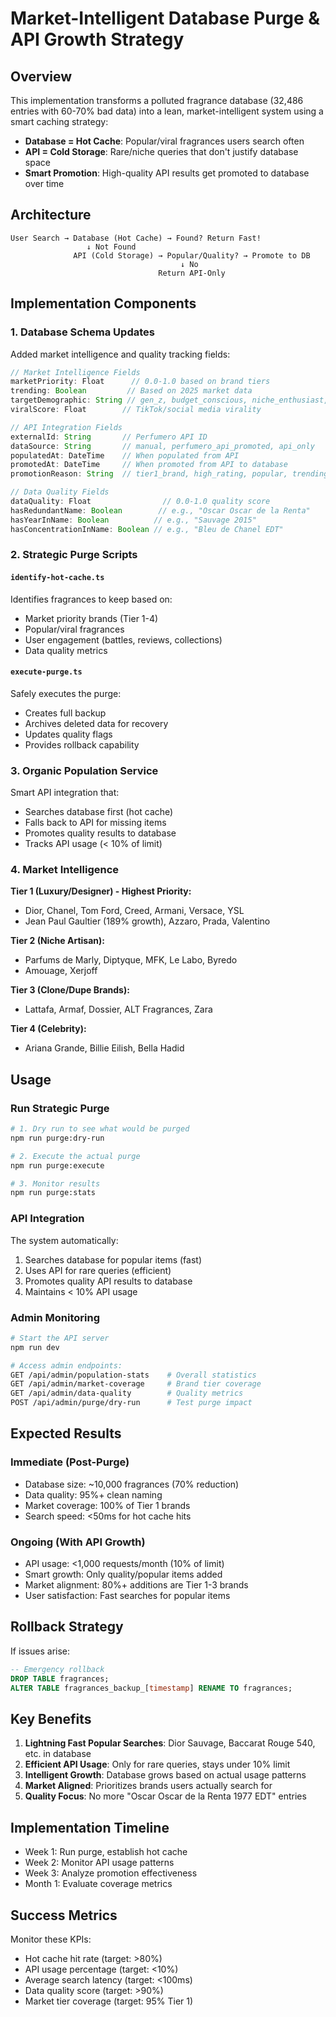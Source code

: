 # Market-Intelligent Database Purge & API Growth Strategy

## Overview

This implementation transforms a polluted fragrance database (32,486 entries with 60-70% bad data) into a lean, market-intelligent system using a smart caching strategy:

- **Database = Hot Cache**: Popular/viral fragrances users search often
- **API = Cold Storage**: Rare/niche queries that don't justify database space
- **Smart Promotion**: High-quality API results get promoted to database over time

## Architecture

```
User Search → Database (Hot Cache) → Found? Return Fast!
                 ↓ Not Found
              API (Cold Storage) → Popular/Quality? → Promote to DB
                                      ↓ No
                                 Return API-Only
```

## Implementation Components

### 1. Database Schema Updates

Added market intelligence and quality tracking fields:

```typescript
// Market Intelligence Fields
marketPriority: Float      // 0.0-1.0 based on brand tiers
trending: Boolean         // Based on 2025 market data
targetDemographic: String // gen_z, budget_conscious, niche_enthusiast, mainstream
viralScore: Float        // TikTok/social media virality

// API Integration Fields
externalId: String       // Perfumero API ID
dataSource: String       // manual, perfumero_api_promoted, api_only
populatedAt: DateTime    // When populated from API
promotedAt: DateTime     // When promoted from API to database
promotionReason: String  // tier1_brand, high_rating, popular, trending

// Data Quality Fields
dataQuality: Float                // 0.0-1.0 quality score
hasRedundantName: Boolean        // e.g., "Oscar Oscar de la Renta"
hasYearInName: Boolean          // e.g., "Sauvage 2015"
hasConcentrationInName: Boolean // e.g., "Bleu de Chanel EDT"
```

### 2. Strategic Purge Scripts

#### `identify-hot-cache.ts`
Identifies fragrances to keep based on:
- Market priority brands (Tier 1-4)
- Popular/viral fragrances
- User engagement (battles, reviews, collections)
- Data quality metrics

#### `execute-purge.ts`
Safely executes the purge:
- Creates full backup
- Archives deleted data for recovery
- Updates quality flags
- Provides rollback capability

### 3. Organic Population Service

Smart API integration that:
- Searches database first (hot cache)
- Falls back to API for missing items
- Promotes quality results to database
- Tracks API usage (< 10% of limit)

### 4. Market Intelligence

**Tier 1 (Luxury/Designer) - Highest Priority:**
- Dior, Chanel, Tom Ford, Creed, Armani, Versace, YSL
- Jean Paul Gaultier (189% growth), Azzaro, Prada, Valentino

**Tier 2 (Niche Artisan):**
- Parfums de Marly, Diptyque, MFK, Le Labo, Byredo
- Amouage, Xerjoff

**Tier 3 (Clone/Dupe Brands):**
- Lattafa, Armaf, Dossier, ALT Fragrances, Zara

**Tier 4 (Celebrity):**
- Ariana Grande, Billie Eilish, Bella Hadid

## Usage

### Run Strategic Purge

```bash
# 1. Dry run to see what would be purged
npm run purge:dry-run

# 2. Execute the actual purge
npm run purge:execute

# 3. Monitor results
npm run purge:stats
```

### API Integration

The system automatically:
1. Searches database for popular items (fast)
2. Uses API for rare queries (efficient)
3. Promotes quality API results to database
4. Maintains < 10% API usage

### Admin Monitoring

```bash
# Start the API server
npm run dev

# Access admin endpoints:
GET /api/admin/population-stats    # Overall statistics
GET /api/admin/market-coverage     # Brand tier coverage
GET /api/admin/data-quality        # Quality metrics
POST /api/admin/purge/dry-run      # Test purge impact
```

## Expected Results

### Immediate (Post-Purge)
- Database size: ~10,000 fragrances (70% reduction)
- Data quality: 95%+ clean naming
- Market coverage: 100% of Tier 1 brands
- Search speed: <50ms for hot cache hits

### Ongoing (With API Growth)
- API usage: <1,000 requests/month (10% of limit)
- Smart growth: Only quality/popular items added
- Market alignment: 80%+ additions are Tier 1-3 brands
- User satisfaction: Fast searches for popular items

## Rollback Strategy

If issues arise:

```sql
-- Emergency rollback
DROP TABLE fragrances;
ALTER TABLE fragrances_backup_[timestamp] RENAME TO fragrances;
```

## Key Benefits

1. **Lightning Fast Popular Searches**: Dior Sauvage, Baccarat Rouge 540, etc. in database
2. **Efficient API Usage**: Only for rare queries, stays under 10% limit
3. **Intelligent Growth**: Database grows based on actual usage patterns
4. **Market Aligned**: Prioritizes brands users actually search for
5. **Quality Focus**: No more "Oscar Oscar de la Renta 1977 EDT" entries

## Implementation Timeline

- Week 1: Run purge, establish hot cache
- Week 2: Monitor API usage patterns
- Week 3: Analyze promotion effectiveness
- Month 1: Evaluate coverage metrics

## Success Metrics

Monitor these KPIs:
- Hot cache hit rate (target: >80%)
- API usage percentage (target: <10%)
- Average search latency (target: <100ms)
- Data quality score (target: >90%)
- Market tier coverage (target: 95% Tier 1)
